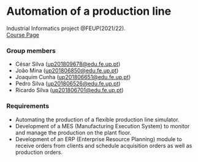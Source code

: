 
# Automation of a production line
Industrial Informatics project @FEUP(2021/22).  
[Course Page](https://sigarra.up.pt/feup/pt/ucurr_geral.ficha_uc_view?pv_ocorrencia_id=485737)  
 
### Group members
 * César Silva    (up201809678@edu.fe.up.pt) 
 * João Mina      (up201806850@edu.fe.up.pt)
 * Joaquim Cunha  (up201806651@edu.fe.up.pt)
 * Pedro Silva    (up201806526@edu.fe.up.pt)
 * Ricardo Silva  (up201806701@edu.fe.up.pt)

### Requirements
 * Automating the production of a flexible production line simulator.
 * Development of a MES (Manufacturing Execution System) to monitor and manage the production on the plant floor.
 * Development of an ERP (Enterprise Resource Planning) module to receive orders from clients and schedule acquisition orders as well as production orders.
